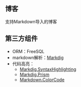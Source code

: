 ﻿## 博客

支持Markdown导入的博客

## 第三方组件

- ORM：FreeSQL
- markdown解析：[Markdig](https://github.com/xoofx/markdig)
- 代码高亮：
    - [Markdig.SyntaxHighlighting](https://github.com/RichardSlater/Markdig.SyntaxHighlighting)
    - [Markdig.Prism](https://github.com/ilich/Markdig.Prism)
    - [Markdown.ColorCode](https://github.com/wbaldoumas/markdown-colorcode)
